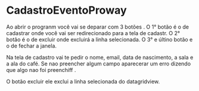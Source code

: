 # CadastroEventoProway

Ao abrir  o progranm você vai se deparar com 3 botões .
O 1° botão é o de cadastrar onde você vai ser redirecionado para a tela de cadastr.
O 2° botão é o de excluir onde excluirá a linha selecionada.
O 3° e últino botão e o de fechar a janela.

Na tela de cadastro vai te pedir o nome, email, data de nascimento,  a sala e a ala do café.
Se nao preencher algum campo aparecerar um erro dizendo que algo nao foi preenchiff .

O botão excluir ele exclui a linha selecionada do datagridview.
